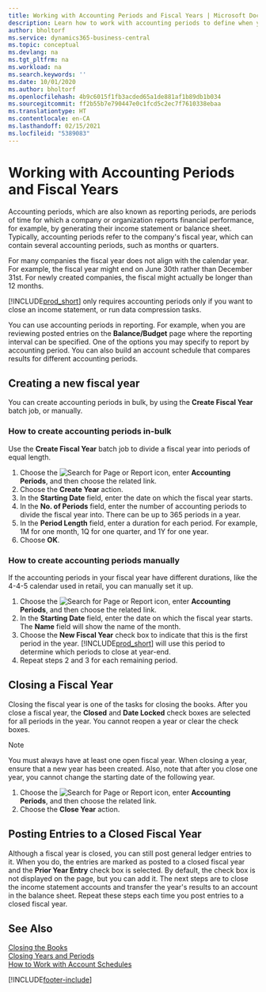 ```yaml
---
title: Working with Accounting Periods and Fiscal Years | Microsoft Docs
description: Learn how to work with accounting periods to define when your company reports financial performance.
author: bholtorf
ms.service: dynamics365-business-central
ms.topic: conceptual
ms.devlang: na
ms.tgt_pltfrm: na
ms.workload: na
ms.search.keywords: ''
ms.date: 10/01/2020
ms.author: bholtorf
ms.openlocfilehash: 4b9c6015f1fb3acded65a1de881af1b89db1b034
ms.sourcegitcommit: ff2b55b7e790447e0c1fcd5c2ec7f7610338ebaa
ms.translationtype: HT
ms.contentlocale: en-CA
ms.lasthandoff: 02/15/2021
ms.locfileid: "5389083"
---
```

# <a name="working-with-accounting-periods-and-fiscal-years"></a>Working with Accounting Periods and Fiscal Years

Accounting periods, which are also known as reporting periods, are periods of time for which a company or organization reports financial performance, for example, by generating their income statement or balance sheet. Typically, accounting periods refer to the company's fiscal year, which can contain several accounting periods, such as months or quarters.

For many companies the fiscal year does not align with the calendar year. For example, the fiscal year might end on June 30th rather than December 31st. For newly created companies, the fiscal might actually be longer than 12 months.  

[!INCLUDE[prod_short](includes/prod_short.md)] only requires accounting periods only if you want to close an income statement, or run data compression tasks. 

You can use accounting periods in reporting. For example, when you are reviewing posted entries on the **Balance/Budget** page where the reporting interval can be specified. One of the options you may specify to report by accounting period. You can also build an account schedule that compares results for different accounting periods.

## <a name="creating-a-new-fiscal-year"></a>Creating a new fiscal year

You can create accounting periods in bulk, by using the **Create Fiscal Year** batch job, or manually.

### <a name="how-to-create-accounting-periods-in-bulk"></a>How to create accounting periods in-bulk

Use the **Create Fiscal Year** batch job to divide a fiscal year into periods of equal length.  

1. Choose the ![Search for Page or Report](media/ui-search/search_small.png "Search for Page or Report icon") icon, enter **Accounting Periods**, and then choose the related link.  
2. Choose the **Create Year** action.  <!--What about the Scheduling option? Should we mention that? There's also the Report Output Type field...-->
3. In the **Starting Date** field, enter the date on which the fiscal year starts.  
4. In the **No. of Periods** field, enter the number of accounting periods to divide the fiscal year into. There can be up to 365 periods in a year.  
5. In the **Period Length** field, enter a duration for each period. For example, 1M for one month, 1Q for one quarter, and 1Y for one year.  
6. Choose **OK**.  

### <a name="how-to-create-accounting-periods-manually"></a>How to create accounting periods manually

If the accounting periods in your fiscal year have different durations, like the 4-4-5 calendar used in retail, you can manually set it up.  
  
1. Choose the ![Search for Page or Report](media/ui-search/search_small.png "Search for Page or Report icon") icon, enter **Accounting Periods**, and then choose the related link.  
2. In the **Starting Date** field, enter the date on which the fiscal year starts. The **Name** field will show the name of the month.  
3. Choose the **New Fiscal Year** check box to indicate that this is the first period in the year. [!INCLUDE[prod_short](includes/prod_short.md)] will use this period to determine which periods to close at year-end.
4. Repeat steps 2 and 3 for each remaining period.  

## <a name="closing-a-fiscal-year"></a>Closing a Fiscal Year

Closing the fiscal year is one of the tasks for closing the books. After you close a fiscal year, the **Closed** and **Date Locked** check boxes are selected for all periods in the year. You cannot reopen a year or clear the check boxes.

> [!NOTE]  
> You must always have at least one open fiscal year. When closing a year, ensure that a new year has been created. Also, note that after you close one year, you cannot change the starting date of the following year.

1. Choose the ![Search for Page or Report](media/ui-search/search_small.png "Search for Page or Report icon") icon, enter **Accounting Periods**, and then choose the related link.  
2. Choose the **Close Year** action.  

## <a name="posting-entries-to-a-closed-fiscal-year"></a>Posting Entries to a Closed Fiscal Year

Although a fiscal year is closed, you can still post general ledger entries to it. When you do, the entries are marked as posted to a closed fiscal year and the **Prior Year Entry** check box is selected. By default, the check box is not displayed on the page, but you can add it. The next steps are to close the income statement accounts and transfer the year's results to an account in the balance sheet. Repeat these steps each time you post entries to a closed fiscal year.

## <a name="see-also"></a>See Also

[Closing the Books](year-close-books.md)  
[Closing Years and Periods](year-close-years-periods.md)  
[How to Work with Account Schedules](bi-how-work-account-schedule.md)  


[!INCLUDE[footer-include](includes/footer-banner.md)]